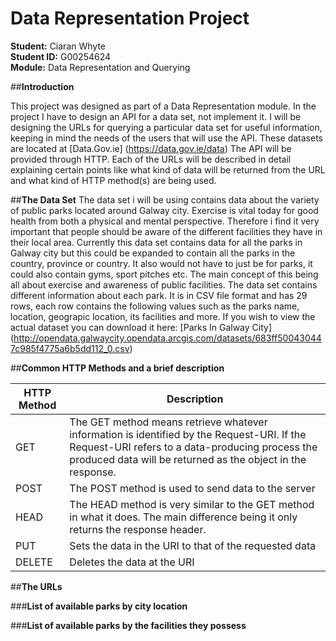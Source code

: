# **Data Representation Project**

**Student:** Ciaran Whyte </br>
**Student ID:** G00254624 </br>
**Module:** Data Representation and Querying </br>


##**Introduction**

This project was designed as part of a Data Representation module. In the project I have to design an API for a data set, not implement it. I will be designing the URLs for querying a particular data set for useful information, keeping in mind the needs of the users that will use the API. These datasets are located at [Data.Gov.ie] (https://data.gov.ie/data) The API will be provided through HTTP. Each of the URLs will be described in detail explaining certain points like what kind of data will be returned from the URL and what kind of HTTP method(s) are being used.

##**The Data Set**
The data set i will be using contains data about the variety of public parks located around Galway city. Exercise is vital today for good health from both a physical and mental perspective. Therefore i find it very important that people should be aware of the different facilities they have in their local area. Currently this data set contains data for all the parks in Galway city but this could be expanded to contain all the parks in the country, province or country. It also would not have to just be for parks, it could also contain gyms, sport pitches etc. The main concept of this being all about exercise and awareness of public facilities. The data set contains different information about each park. It is in CSV file format and has 29 rows, each row contains the following values such as the parks name, location, geograpic location, its facilities and more. If you wish to view the actual dataset you can download it here: [Parks In Galway City] (http://opendata.galwaycity.opendata.arcgis.com/datasets/683ff500430447c985f4775a6b5dd112_0.csv)

##**Common HTTP Methods and a brief description**

HTTP Method | Description
------------ | -------------
GET | The GET method means retrieve whatever information is identified by the Request-URI. If the Request-URI refers to a data-producing process the produced data will be returned as the object in the response.
POST | The POST method is used to send data to the server
HEAD | The HEAD method is very similar to the GET method in what it does. The main difference being it only returns the response header.
PUT | Sets the data in the URI to that of the requested data
DELETE | Deletes the data at the URI

##**The URLs**

###**List of available parks by city location**

###**List of available parks by the facilities they possess**

